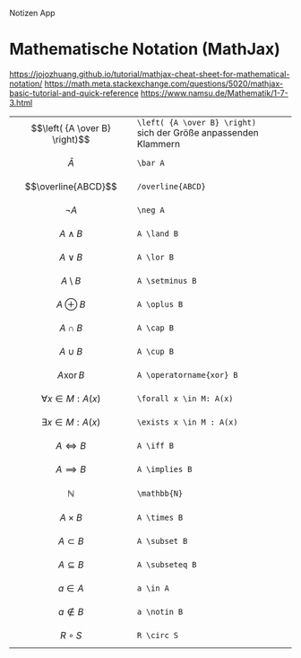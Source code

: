 Notizen App
# Mathematische Notation (MathJax)
https://jojozhuang.github.io/tutorial/mathjax-cheat-sheet-for-mathematical-notation/
https://math.meta.stackexchange.com/questions/5020/mathjax-basic-tutorial-and-quick-reference
https://www.namsu.de/Mathematik/1-7-3.html


|                                |                                                                      |
| ------------------------------ | -------------------------------------------------------------------- |
| $$\left( {A \over B} \right)$$ | `\left( {A \over B} \right)` <br>sich der Größe anpassenden Klammern |
| $$\bar A$$                     | `\bar A`                                                             |
| $$\overline{ABCD}$$            | `/overline{ABCD}`                                                    |
| $$\neg A$$                     | `\neg A`                                                             |
| $$A \land B$$                  | `A \land B`                                                          |
| $$A \lor B$$                   | `A \lor B`                                                           |
| $$A \setminus B$$              | `A \setminus B`                                                      |
| $$A \oplus B$$                 | `A \oplus B`                                                         |
| $$A \cap B$$                   | `A \cap B`                                                           |
| $$A \cup B$$                   | `A \cup B`                                                           |
| $$A \operatorname{xor} B$$     | `A \operatorname{xor} B`                                             |
| $$\forall x \in M: A(x)$$      | `\forall x \in M: A(x)`                                              |
| $$\exists x \in M : A(x)$$     | `\exists x \in M : A(x)`                                             |
| $$A \iff B$$                   | `A \iff B`                                                           |
| $$A \implies B$$               | `A \implies B`                                                       |
| $$\mathbb{N}$$                 | `\mathbb{N}`                                                         |
| $$ A \times B $$               | `A \times B`                                                         |
| $$ A \subset B$$               | `A \subset B`                                                        |
| $$A \subseteq B$$              | `A \subseteq B`                                                      |
| $$a \in A$$                    | `a \in A`                                                            |
| $$a \notin B$$                 | `a \notin B`                                                         |
| $$R \circ S$$                  | `R \circ S`                                                          |
